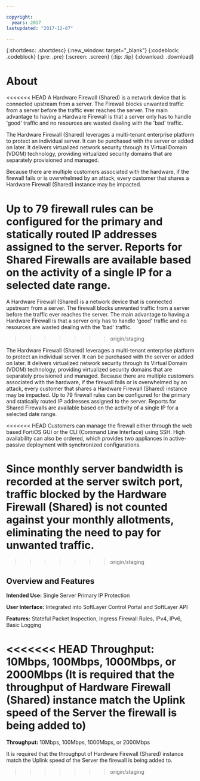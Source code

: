 ```yaml
---

copyright:
  years: 2017
lastupdated: "2017-12-07"

---
```


{:shortdesc: .shortdesc}
{:new_window: target="_blank"}
{:codeblock: .codeblock}
{:pre: .pre}
{:screen: .screen}
{:tip: .tip}
{:download: .download}

# About

<<<<<<< HEAD
A Hardware Firewall (Shared) is a network device that is connected upstream from a server. The Firewall blocks unwanted traffic from a server before the traffic ever reaches the server. The main advantage to having a Hardware Firewall is that a server only has to handle 'good' traffic and no resources are wasted dealing with the 'bad' traffic. 

The Hardware Firewall (Shared) leverages a multi-tenant enterprise platform to protect an individual server.  It can be purchased with the server or added on later.  It delivers virtualized network security through its Virtual Domain (VDOM) technology, providing virtualized security domains that are separately provisioned and managed.  

Because there are multiple customers associated with the hardware, if the firewall fails or is overwhelmed by an attack, every customer that shares a Hardware Firewall (Shared) instance may be impacted. 

Up to 79 firewall rules can be configured for the primary and statically routed IP addresses assigned to the server. Reports for Shared Firewalls are available based on the activity of a single IP for a selected date range.
=======
A Hardware Firewall (Shared) is a network device that is connected upstream from a server. The firewall blocks unwanted traffic from a server before the traffic ever reaches the server. The main advantage to having a Hardware Firewall is that a server only has to handle 'good' traffic and no resources are wasted dealing with the 'bad' traffic.  
>>>>>>> origin/staging

The Hardware Firewall (Shared) leverages a multi-tenant enterprise platform to protect an individual server.  It can be purchased with the server or added on later.  It delivers virtualized network security through its Virtual Domain (VDOM) technology, providing virtualized security domains that are separately provisioned and managed.  Because there are multiple customers associated with the hardware, if the firewall fails or is overwhelmed by an attack, every customer that shares a Hardware Firewall (Shared) instance may be impacted.  Up to 79 firewall rules can be configured for the primary and statically routed IP addresses assigned to the server.  Reports for Shared Firewalls are available based on the activity of a single IP for a selected date range.

<<<<<<< HEAD
Customers can manage the firewall either through the web based FortiOS GUI or the CLI (Command Line Interface) using SSH. High availability can also be ordered, which provides two appliances in active-passive deployment with synchronized configurations.

Since monthly server bandwidth is recorded at the server switch port, traffic blocked by the Hardware Firewall (Shared) is not counted against your monthly allotments, eliminating the need to pay for unwanted traffic.
=======
>>>>>>> origin/staging

## Overview and Features

**Intended Use:** Single Server Primary IP Protection

**User Interface:** Integrated into SoftLayer Control Portal and SoftLayer API

**Features:** Stateful Packet Inspection, Ingress Firewall Rules, IPv4, IPv6, Basic Logging

<<<<<<< HEAD
**Throughput:** 10Mbps, 100Mbps, 1000Mbps, or 2000Mbps (It is required that the throughput of Hardware Firewall (Shared) instance match the Uplink speed of the Server the firewall is being added to)
=======
**Throughput:** 10Mbps, 100Mbps, 1000Mbps, or 2000Mbps 

It is required that the throughput of Hardware Firewall (Shared) instance match the Uplink speed of the Server the firewall is being added to.

>>>>>>> origin/staging
